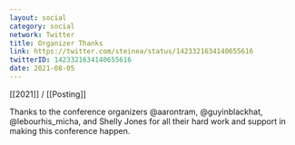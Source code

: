 ```yaml
---
layout: social
category: social
network: Twitter
title: Organizer Thanks
link: https://twitter.com/steinea/status/1423321634140655616
twitterID: 1423321634140655616
date: 2021-08-05
---
```


[[2021]] / [[Posting]]

Thanks to the conference organizers @aarontram, @guyinblackhat, @lebourhis_micha, and Shelly Jones for all their hard work and support in making this conference happen.

